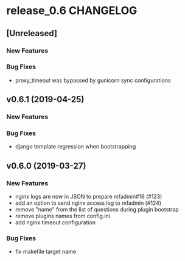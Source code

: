 # release_0.6 CHANGELOG


## [Unreleased]

### New Features


### Bug Fixes
- proxy_timeout was bypassed by gunicorn sync configurations





## v0.6.1 (2019-04-25)

### New Features


### Bug Fixes
- django template regression when bootstrapping





## v0.6.0 (2019-03-27)

### New Features
- nginx logs are now in JSON to prepare mfadmin#16 (#123)
- add an option to send nginx access log to mfadmin (#124)
- remove "name" from the list of questions during plugin bootstrap
- remove plugins names from config.ini
- add nginx timeout configuration


### Bug Fixes
- fix makefile target name






